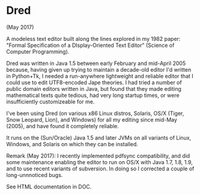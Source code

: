 Dred
====

(May 2017)

A modeless text editor built along the lines explored in my 1982 paper: "Formal Specification of a DIsplay-Oriented Text Editor" (Science of Computer Programming).

Dred was written in Java 1.5 between early February and mid-April 2005 because, having given up trying to maintain a decade-old editor I'd written in Python+Tk, I needed a run-anywhere lightweight and reliable editor that I could use to edit UTF8-encoded Jape theories. I had tried a number of public domain editors written in Java, but found that they made editing mathematical texts quite tedious, had very long startup times, or were insufficiently customizeable for me.

I've been using Dred (on various x86 Linux distros, Solaris, OS/X (Tiger, Snow Leopard, Lion), and Windows) for all my editing since mid-May (2005), and have found it completely reliable.

It runs on the (Sun/Oracle) Java 1.5 and later JVMs on all variants of Linux, Windows, and Solaris on which they can be installed.

Remark (May 2017): I recently implemented pdfsync compatibility, and did some maintenance enabling the editor to run on OS/X with Java 1.7, 1.8, 1.9, and to use recent variants of subversion. In doing so I corrected a couple of long-unnnoticed bugs.

See HTML documentation in DOC.
